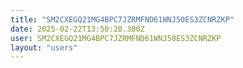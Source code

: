 ```yaml
---
title: "SM2CXEGQ21MG4BPC7JZRMFND61WNJ50ES3ZCNRZKP"
date: 2025-02-22T13:50:20.300Z
user: SM2CXEGQ21MG4BPC7JZRMFND61WNJ50ES3ZCNRZKP
layout: "users"
---
```

    